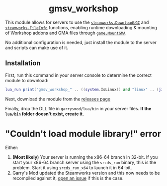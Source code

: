 <h1 align="center">gmsv_workshop</h1>

This module allows for servers to use the [`steamworks.DownloadUGC`](https://wiki.facepunch.com/gmod/steamworks.DownloadUGC) and [`steamworks.FileInfo`](https://wiki.facepunch.com/gmod/steamworks.FileInfo) functions, enabling runtime downloading & mounting of Workshop addons and GMA files through [`game.MountGMA`](https://wiki.facepunch.com/gmod/game.MountGMA)

No additional configuration is needed, just install the module to the server and scripts can make use of it.

## Installation

First, run this command in your server console to determine the correct module to download:

```lua
lua_run print("gmsv_workshop_" .. ((system.IsLinux() and "linux" .. (jit.arch == "x86" and "" or "64")) or (system.IsWindows() and "win" .. (jit.arch == "x86" and "32" or "64")) or "UNSUPPORTED") .. ".dll")
```

Next, download the module from the [releases page](https://github.com/WilliamVenner/gmsv_workshop/releases)

Finally, drop the DLL file in `garrysmod/lua/bin` in your server files. **If the `lua/bin` folder doesn't exist, create it.**

# "Couldn't load module library!" error

Either:

1. **(Most likely)** Your server is running the x86-64 branch in 32-bit. If you start your x86-64 branch server using the `srcds_run` binary, this is the problem. Start it using `srcds_run_x64` to launch it in 64-bit.
2. Garry's Mod updated the Steamworks version and this now needs to be recompiled against it, [open an issue](https://github.com/WilliamVenner/gmsv_workshop/issues) if this is the case.